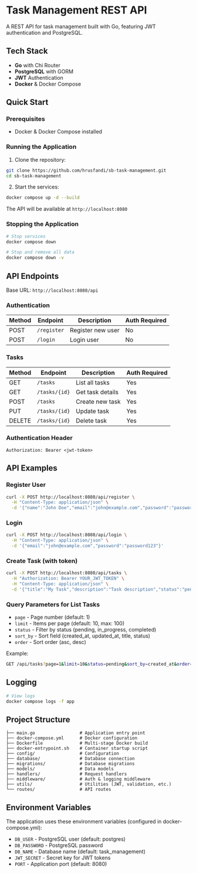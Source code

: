 # Task Management REST API

A REST API for task management built with Go, featuring JWT authentication and PostgreSQL.

## Tech Stack

- **Go** with Chi Router
- **PostgreSQL** with GORM
- **JWT** Authentication
- **Docker** & Docker Compose

## Quick Start

### Prerequisites
- Docker & Docker Compose installed

### Running the Application

1. Clone the repository:
```bash
git clone https://github.com/hrusfandi/sb-task-management.git
cd sb-task-management
```

2. Start the services:
```bash
docker compose up -d --build
```

The API will be available at `http://localhost:8080`

### Stopping the Application
```bash
# Stop services
docker compose down

# Stop and remove all data
docker compose down -v
```

## API Endpoints

Base URL: `http://localhost:8080/api`

### Authentication
| Method | Endpoint | Description | Auth Required |
|--------|----------|-------------|---------------|
| POST | `/register` | Register new user | No |
| POST | `/login` | Login user | No |

### Tasks
| Method | Endpoint | Description | Auth Required |
|--------|----------|-------------|---------------|
| GET | `/tasks` | List all tasks | Yes |
| GET | `/tasks/{id}` | Get task details | Yes |
| POST | `/tasks` | Create new task | Yes |
| PUT | `/tasks/{id}` | Update task | Yes |
| DELETE | `/tasks/{id}` | Delete task | Yes |

### Authentication Header
```
Authorization: Bearer <jwt-token>
```

## API Examples

### Register User
```bash
curl -X POST http://localhost:8080/api/register \
  -H "Content-Type: application/json" \
  -d '{"name":"John Doe","email":"john@example.com","password":"password123"}'
```

### Login
```bash
curl -X POST http://localhost:8080/api/login \
  -H "Content-Type: application/json" \
  -d '{"email":"john@example.com","password":"password123"}'
```

### Create Task (with token)
```bash
curl -X POST http://localhost:8080/api/tasks \
  -H "Authorization: Bearer YOUR_JWT_TOKEN" \
  -H "Content-Type: application/json" \
  -d '{"title":"My Task","description":"Task description","status":"pending"}'
```

### Query Parameters for List Tasks
- `page` - Page number (default: 1)
- `limit` - Items per page (default: 10, max: 100)
- `status` - Filter by status (pending, in_progress, completed)
- `sort_by` - Sort field (created_at, updated_at, title, status)
- `order` - Sort order (asc, desc)

Example:
```bash
GET /api/tasks?page=1&limit=10&status=pending&sort_by=created_at&order=desc
```

## Logging

```bash
# View logs
docker compose logs -f app
```

## Project Structure

```
├── main.go                 # Application entry point
├── docker-compose.yml      # Docker configuration
├── Dockerfile              # Multi-stage Docker build
├── docker-entrypoint.sh    # Container startup script
├── config/                 # Configuration
├── database/               # Database connection
├── migrations/             # Database migrations
├── models/                 # Data models
├── handlers/               # Request handlers
├── middleware/             # Auth & logging middleware
├── utils/                  # Utilities (JWT, validation, etc.)
└── routes/                 # API routes
```

## Environment Variables

The application uses these environment variables (configured in docker-compose.yml):
- `DB_USER` - PostgreSQL user (default: postgres)
- `DB_PASSWORD` - PostgreSQL password
- `DB_NAME` - Database name (default: task_management)
- `JWT_SECRET` - Secret key for JWT tokens
- `PORT` - Application port (default: 8080)
